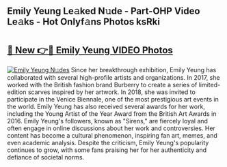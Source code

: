 ## Emily Yeung Le𝚊ked N𝚞de - Part-OHP Video Le𝚊ks - Hot Onlyf𝚊ns Photos ksRki

# <h2><a href="http://ab51495.deff.icu/?id=Emily+Yeung">🔗 New 👉🔴 Emily Yeung VIDEO Photos</a></h2>

[![Emily Yeung N𝚞des](https://i.imgur.com/rIISA9y.gif)](http://ab51495.deff.icu/?id=Emily+Yeung)
Since her breakthrough exhibition, Emily Yeung has collaborated with several high-profile artists and organizations. In 2017, she worked with the British fashion brand Burberry to create a series of limited-edition scarves inspired by her artwork. In 2018, she was invited to participate in the Venice Biennale, one of the most prestigious art events in the world. Emily Yeung has also received several awards for her work, including the Young Artist of the Year Award from the British Art Awards in 2016. Emily Yeung's followers, known as "Sirens," are fiercely loyal and often engage in online discussions about her work and controversies. Her content has become a cultural phenomenon, inspiring fan art, memes, and even academic analysis. Despite the criticism, Emily Yeung's popularity continues to grow, with some fans praising her for her authenticity and defiance of societal norms.
